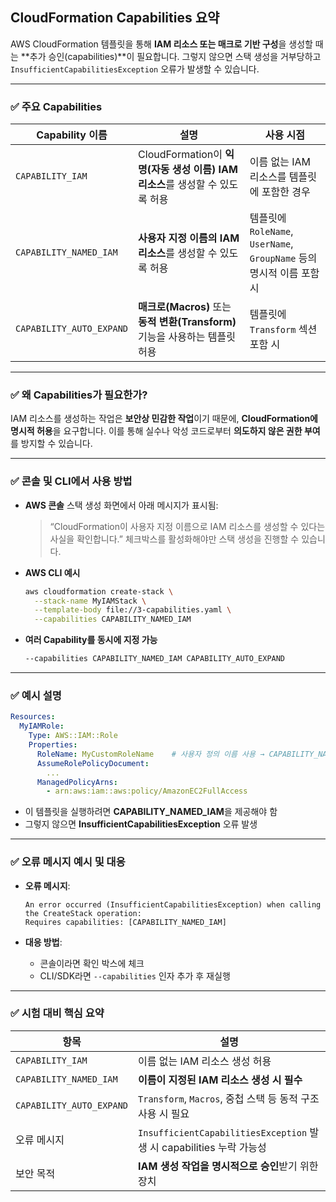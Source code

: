 ## CloudFormation Capabilities 요약

AWS CloudFormation 템플릿을 통해 **IAM 리소스 또는 매크로 기반 구성**을 생성할 때는 \*\*추가 승인(capabilities)\*\*이 필요합니다. 그렇지 않으면 스택 생성을 거부당하고 `InsufficientCapabilitiesException` 오류가 발생할 수 있습니다.

---

### ✅ 주요 Capabilities

| Capability 이름            | 설명                                                      | 사용 시점                                                   |
| ------------------------ | ------------------------------------------------------- | ------------------------------------------------------- |
| `CAPABILITY_IAM`         | CloudFormation이 **익명(자동 생성 이름) IAM 리소스**를 생성할 수 있도록 허용  | 이름 없는 IAM 리소스를 템플릿에 포함한 경우                              |
| `CAPABILITY_NAMED_IAM`   | **사용자 지정 이름의 IAM 리소스**를 생성할 수 있도록 허용                    | 템플릿에 `RoleName`, `UserName`, `GroupName` 등의 명시적 이름 포함 시 |
| `CAPABILITY_AUTO_EXPAND` | **매크로(Macros)** 또는 **동적 변환(Transform)** 기능을 사용하는 템플릿 허용 | 템플릿에 `Transform` 섹션 포함 시                                |

---

### ✅ 왜 Capabilities가 필요한가?

IAM 리소스를 생성하는 작업은 **보안상 민감한 작업**이기 때문에, **CloudFormation에 명시적 허용**을 요구합니다. 이를 통해 실수나 악성 코드로부터 **의도하지 않은 권한 부여**를 방지할 수 있습니다.

---

### ✅ 콘솔 및 CLI에서 사용 방법

* **AWS 콘솔**
  스택 생성 화면에서 아래 메시지가 표시됨:

  > “CloudFormation이 사용자 지정 이름으로 IAM 리소스를 생성할 수 있다는 사실을 확인합니다.”
  > 체크박스를 활성화해야만 스택 생성을 진행할 수 있습니다.

* **AWS CLI 예시**

  ```bash
  aws cloudformation create-stack \
    --stack-name MyIAMStack \
    --template-body file://3-capabilities.yaml \
    --capabilities CAPABILITY_NAMED_IAM
  ```

* **여러 Capability를 동시에 지정 가능**

  ```bash
  --capabilities CAPABILITY_NAMED_IAM CAPABILITY_AUTO_EXPAND
  ```

---

### ✅ 예시 설명

```yaml
Resources:
  MyIAMRole:
    Type: AWS::IAM::Role
    Properties:
      RoleName: MyCustomRoleName    # 사용자 정의 이름 사용 → CAPABILITY_NAMED_IAM 필요
      AssumeRolePolicyDocument:
        ...
      ManagedPolicyArns:
        - arn:aws:iam::aws:policy/AmazonEC2FullAccess
```

* 이 템플릿을 실행하려면 **CAPABILITY\_NAMED\_IAM**을 제공해야 함
* 그렇지 않으면 **InsufficientCapabilitiesException** 오류 발생

---

### ✅ 오류 메시지 예시 및 대응

* **오류 메시지**:

  ```
  An error occurred (InsufficientCapabilitiesException) when calling the CreateStack operation:
  Requires capabilities: [CAPABILITY_NAMED_IAM]
  ```

* **대응 방법**:

  * 콘솔이라면 확인 박스에 체크
  * CLI/SDK라면 `--capabilities` 인자 추가 후 재실행

---

### ✅ 시험 대비 핵심 요약

| 항목                       | 설명                                                           |
| ------------------------ | ------------------------------------------------------------ |
| `CAPABILITY_IAM`         | 이름 없는 IAM 리소스 생성 허용                                          |
| `CAPABILITY_NAMED_IAM`   | **이름이 지정된 IAM 리소스 생성 시 필수**                                  |
| `CAPABILITY_AUTO_EXPAND` | `Transform`, `Macros`, 중첩 스택 등 동적 구조 사용 시 필요                 |
| 오류 메시지                   | `InsufficientCapabilitiesException` 발생 시 capabilities 누락 가능성 |
| 보안 목적                    | **IAM 생성 작업을 명시적으로 승인**받기 위한 장치                              |
